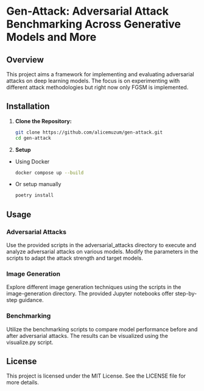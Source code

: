 # **Gen-Attack: Adversarial Attack Benchmarking Across Generative Models and More**

## **Overview**

This project aims a framework for implementing and evaluating adversarial attacks on deep learning models. The focus is on experimenting with different attack methodologies but right now only FGSM is implemented.

## **Installation**

1. **Clone the Repository:**

   ```bash
   git clone https://github.com/alicemuzum/gen-attack.git
   cd gen-attack

2. **Setup**

- Using Docker
  ```bash
  docker compose up --build

- Or setup manually
    ```bash
    poetry install

## **Usage**

### **Adversarial Attacks**
Use the provided scripts in the adversarial_attacks directory to execute and analyze adversarial attacks on various models. Modify the parameters in the scripts to adapt the attack strength and target models.

### **Image Generation**
Explore different image generation techniques using the scripts in the image-generation directory. The provided Jupyter notebooks offer step-by-step guidance.

### **Benchmarking**
Utilize the benchmarking scripts to compare model performance before and after adversarial attacks. The results can be visualized using the visualize.py script.

## **License**
This project is licensed under the MIT License. See the LICENSE file for more details.


